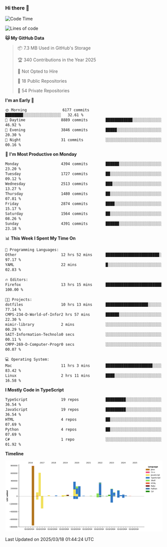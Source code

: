 ### Hi there 👋

<!--
**Clumsy-Coder/Clumsy-Coder** is a ✨ _special_ ✨ repository because its `README.md` (this file) appears on your GitHub profile.

Here are some ideas to get you started:

- 🔭 I’m currently working on ...
- 🌱 I’m currently learning ...
- 👯 I’m looking to collaborate on ...
- 🤔 I’m looking for help with ...
- 💬 Ask me about ...
- 📫 How to reach me: ...
- 😄 Pronouns: ...
- ⚡ Fun fact: ...
-->

<!-- anmol098/waka-readme-stats -->
<!--START_SECTION:waka-->
![Code Time](http://img.shields.io/badge/Code%20Time-1%2C217%20hrs%205%20mins-blue)

![Lines of code](https://img.shields.io/badge/From%20Hello%20World%20I%27ve%20Written-3.5%20million%20lines%20of%20code-blue)

**🐱 My GitHub Data** 

> 📦 7.3 MB Used in GitHub's Storage 
 > 
> 🏆 340 Contributions in the Year 2025
 > 
> 🚫 Not Opted to Hire
 > 
> 📜 18 Public Repositories 
 > 
> 🔑 54 Private Repositories 
 > 
**I'm an Early 🐤** 

```text
🌞 Morning                6177 commits        ████████░░░░░░░░░░░░░░░░░   32.61 % 
🌆 Daytime                8889 commits        ████████████░░░░░░░░░░░░░   46.92 % 
🌃 Evening                3846 commits        █████░░░░░░░░░░░░░░░░░░░░   20.30 % 
🌙 Night                  31 commits          ░░░░░░░░░░░░░░░░░░░░░░░░░   00.16 % 
```
📅 **I'm Most Productive on Monday** 

```text
Monday                   4394 commits        ██████░░░░░░░░░░░░░░░░░░░   23.20 % 
Tuesday                  1727 commits        ██░░░░░░░░░░░░░░░░░░░░░░░   09.12 % 
Wednesday                2513 commits        ███░░░░░░░░░░░░░░░░░░░░░░   13.27 % 
Thursday                 1480 commits        ██░░░░░░░░░░░░░░░░░░░░░░░   07.81 % 
Friday                   2874 commits        ████░░░░░░░░░░░░░░░░░░░░░   15.17 % 
Saturday                 1564 commits        ██░░░░░░░░░░░░░░░░░░░░░░░   08.26 % 
Sunday                   4391 commits        ██████░░░░░░░░░░░░░░░░░░░   23.18 % 
```


📊 **This Week I Spent My Time On** 

```text
💬 Programming Languages: 
Other                    12 hrs 52 mins      ████████████████████████░   97.17 % 
YAML                     22 mins             █░░░░░░░░░░░░░░░░░░░░░░░░   02.83 % 

🔥 Editors: 
Firefox                  13 hrs 15 mins      █████████████████████████   100.00 % 

🐱‍💻 Projects: 
dotfiles                 10 hrs 13 mins      ███████████████████░░░░░░   77.14 % 
CMPS-234-D-World-of-Infor2 hrs 57 mins       ██████░░░░░░░░░░░░░░░░░░░   22.30 % 
mimir-library            2 mins              ░░░░░░░░░░░░░░░░░░░░░░░░░   00.29 % 
SAIT-Information-Technolo0 secs              ░░░░░░░░░░░░░░░░░░░░░░░░░   00.11 % 
CMPP-269-D-Computer-Progr0 secs              ░░░░░░░░░░░░░░░░░░░░░░░░░   00.07 % 

💻 Operating System: 
Mac                      11 hrs 3 mins       █████████████████████░░░░   83.42 % 
Linux                    2 hrs 11 mins       ████░░░░░░░░░░░░░░░░░░░░░   16.58 % 
```

**I Mostly Code in TypeScript** 

```text
TypeScript               19 repos            █████████░░░░░░░░░░░░░░░░   36.54 % 
JavaScript               19 repos            █████████░░░░░░░░░░░░░░░░   36.54 % 
HTML                     4 repos             ██░░░░░░░░░░░░░░░░░░░░░░░   07.69 % 
Python                   4 repos             ██░░░░░░░░░░░░░░░░░░░░░░░   07.69 % 
C#                       1 repo              ░░░░░░░░░░░░░░░░░░░░░░░░░   01.92 % 
```



**Timeline**

![Lines of Code chart](https://raw.githubusercontent.com/Clumsy-Coder/Clumsy-Coder/main/assets/bar_graph.png)


 Last Updated on 2025/03/18 01:44:24 UTC
<!--END_SECTION:waka-->
